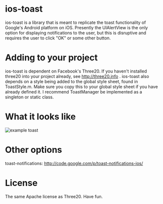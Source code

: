 ios-toast
=========

ios-toast is a library that is meant to replicate the toast functionality of Google's Android platform on iOS. Presently the UIAlertView is the only option for displaying notifications to the user, but this is disruptive and requires the user to click "OK" or some other button.

Adding to your project
======================

ios-toast is dependent on Facebook's Three20. If you haven't installed three20 into your project already, see http://three20.info . ios-toast also depends on a style being added to the global style sheet, found in ToastStyle.m. Make sure you copy this to your global style sheet if you have already defined it. I recommend ToastManager be implemented as a singleton or static class. 

What it looks like
==================
![example toast](http://i.stack.imgur.com/yD89j.png)

Other options
=============
toast-notifications: http://code.google.com/p/toast-notifications-ios/

License
=======
The same Apache license as Three20. Have fun.